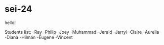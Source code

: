 # sei-24
hello!

Students list:
-Ray
-Philip
-Joey
-Muhammad
-Jerald
-Jarryl
-Claire
-Aurelia
-Diana
-Hilman
-Eugene
-Vincent